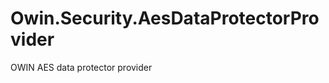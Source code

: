 Owin.Security.AesDataProtectorProvider
======================================

OWIN AES data protector provider
